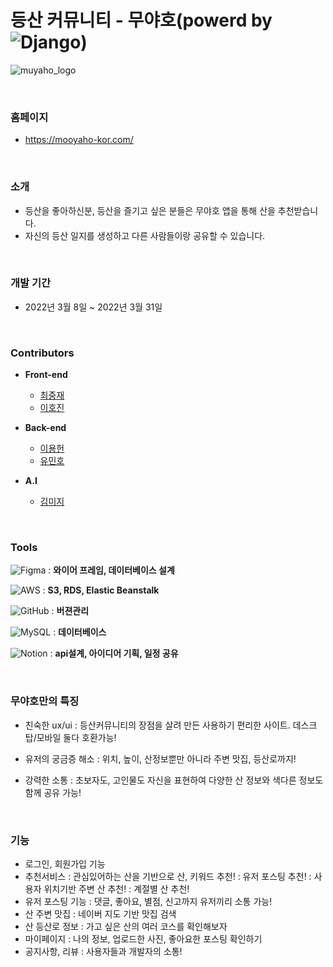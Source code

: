 **등산 커뮤니티 - 무야호**(powerd by ![Django](https://img.shields.io/badge/django-%23092E20.svg?style=for-the-badge&logo=django&logoColor=white))
=============


![muyaho_logo](https://user-images.githubusercontent.com/96563192/160894923-adefb59a-cbcf-4be1-a261-1f7291855499.png)

<br>

### 홈페이지
- https://mooyaho-kor.com/
<br>

### 소개     

- 등산을 좋아하신분, 등산을 즐기고 싶은 분들은 무야호 앱을 통해 산을 추천받습니다. 
- 자신의 등산 일지를 생성하고 다른 사람들이랑 공유할 수 있습니다.
<br>

### 개발 기간

- 2022년 3월 8일 ~ 2022년 3월 31일
<br>

  
### Contributors

- **Front-end**
  - [최중재](https://github.com/joong8812)
  - [이호진](https://github.com/hojin9car)

- **Back-end**
  - [이용헌](https://github.com/yongheon-Lee)
  - [유민호](https://github.com/YuMinho915)

- **A.I**
  - [김미지](https://github.com/KIMMIJIDLQSLEK)
<br>

###  Tools

![Figma](https://img.shields.io/badge/figma-%23F24E1E.svg?style=for-the-badge&logo=figma&logoColor=white) 
: **와이어 프레임, 데이터베이스 설계**

![AWS](https://img.shields.io/badge/AWS-%23FF9900.svg?style=for-the-badge&logo=amazon-aws&logoColor=white)
: **S3, RDS, Elastic Beanstalk**

![GitHub](https://img.shields.io/badge/github-%23121011.svg?style=for-the-badge&logo=github&logoColor=white)
: **버젼관리**

![MySQL](https://img.shields.io/badge/mysql-%2300f.svg?style=for-the-badge&logo=mysql&logoColor=white)
: **데이터베이스**

![Notion](https://img.shields.io/badge/Notion-%23000000.svg?style=for-the-badge&logo=notion&logoColor=white)
: **api설계, 아이디어 기획, 일정 공유**

<br>

### 무야호만의 특징
- 친숙한 ux/ui : 등산커뮤니티의 장점을 살려 만든 사용하기 편리한 사이트. 데스크탑/모바일 둘다 호환가능!

- 유저의 궁금증 해소 : 위치, 높이, 산정보뿐만 아니라 주변 맛집, 등산로까지!

- 강력한 소통 : 초보자도, 고인물도 자신을 표현하여 다양한 산 정보와 색다른 정보도 함께 공유 가능!
<br>

### 기능
- 로그인, 회원가입 기능
- 추천서비스
: 관심있어하는 산을 기반으로 산, 키워드 추천!
: 유저 포스팅 추천!
: 사용자 위치기반 주변 산 추천!
: 계절별 산 추천!
- 유저 포스팅 기능 : 댓글, 좋아요, 별점, 신고까지 유저끼리 소통 가능! 
- 산 주변 맛집 : 네이버 지도 기반 맛집 검색
- 산 등산로 정보 : 가고 싶은 산의 여러 코스를 확인해보자
- 마이페이지 : 나의 정보, 업로드한 사진, 좋아요한 포스팅 확인하기
- 공지사항, 리뷰 : 사용자들과 개발자의 소통!
